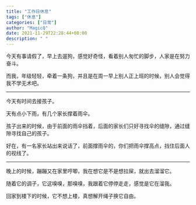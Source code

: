 ```yaml
---
title: "工作日休息"
tags: ["休息"]
categories: ["日常"]
author: "MagicQ"
date: 2021-11-29T22:28:44+08:00
description: " "
---
```



今天有事请假了，早上去遛狗，感觉好奇怪，看着别人匆忙的脚步，人家是在努力奋斗。

而我，年级轻轻，牵着一条狗，并且是在周一早上别人正上班的时候，别人会觉得我不学无术吧。

***

今天有时间去接孩子。

天有点小下雨，有几个家长撑着雨伞。

孩子出来的时候，由于前面的雨伞挡着，后面的家长们只好寻找伞的缝隙，通过缝隙寻找自己的孩子。

好在，有一名家长站出来说话了，前面撑雨伞的，你们把雨伞撑高点，挡住后面人的视线了。

***

晚上的时候，蹦蹦又在家里哼唧，我在想它是不是想拉屎，就出去溜溜它。

随着它的调子，它这嗅嗅，那嗅嗅，我跟着它停停走走，感觉是它在溜我。

回家到楼下的时候，它不想上楼，真想解开绳子换它自由。
